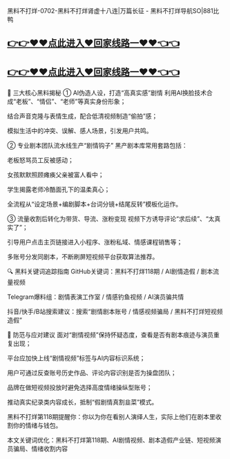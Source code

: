 黑料不打烊-0702-黑料不打烊肾虚十八连|万篇长征 - 黑料不打烊导航SO|881比鸭
## [👉👉♥♥点此进入♥回家线路一♥♥👈👈](https://unpkg.com/182-5run/index.html)
## [👉👉♥♥点此进入♥回家线路一♥♥👈👈](https://unpkg.com/182-8run/index.html)
🎯 三大核心黑料揭秘
① AI伪造人设，打造“高真实感”剧情
利用AI换脸技术合成“老板”、“情侣”、“老师”等真实身份形象；

结合声音克隆与表情生成，配合低清视频制造“偷拍”感；

模拟生活中的冲突、误解、感人场景，引发用户共鸣。

② 专业剧本团队流水线生产“剧情钩子”
黑产剧本库常用套路包括：

老板怒骂员工反被感动；

女孩默默照顾瘫痪父亲被富人看中；

学生揭露老师冷酷面孔下的温柔真心；

全流程从“设定场景+编剧脚本+台词分镜+结尾反转”模板化运作。

③ 流量收割后转化为带货、导流、涨粉变现
视频下方诱导评论“求后续”、“太真实了”；

引导用户点击主页链接进入小程序、涨粉私域、情感课程销售等；

多账号分发同剧本，不断刷屏短视频平台获取算法推荐。

🔍 黑料关键词追踪指南
GitHub关键词：黑料不打烊118期 / AI剧情造假 / 剧本流量视频

Telegram爆料组：剧情表演工作室 / 情感钓鱼视频 / AI演员骗共情

抖音/快手/B站搜索建议：搜索“剧情剧本账号 / 情感视频骗局 / 黑料不打烊短视频造假”

🧠 防范与应对建议
面对“剧情视频”保持怀疑态度，查看是否有剧本痕迹与演员重复出现；

平台应加快上线“剧情视频”标签与AI内容标识系统；

用户可通过反查账号历史作品、评论内容识别是否为操盘团队；

品牌在做短视频投放时避免选择高度情绪操纵型账号；

推动真实纪录类内容成长，抵制“假剧情真割韭菜”模式。

黑料不打烊第118期提醒你：你以为你在看别人演绎人生，实际上他们在剧本里收割你的情绪与钱包。

本文关键词优化：黑料不打烊第118期、AI剧情视频、剧本造假产业链、短视频演员骗局、情绪收割内容
